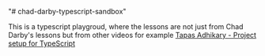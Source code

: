 "# chad-darby-typescript-sandbox"

This is a typescript playgroud, where the lessons are not just from Chad Darby's lessons but from other videos for example
[Tapas Adhikary - Project setup for TypeScript](https://youtu.be/P3unJiZxfkI?si=Onz_fkajkOwo2ZLU)

